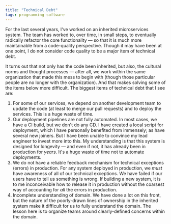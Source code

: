 ```yaml
---
title: "Technical Debt"
tags: programming software
---
```


For the last several years, I've worked on an inherited microservices system. The team has worked to, over time, in small steps, to eventually radically refactor the core functionality — so that it is much more maintainable from a code-quality perspective. Though it may have been at one point, I do not consider code quality to be a major item of technical debt.

It turns out that not only has the code been inherited, but also, the cultural norms and thought processes — after all, we work within the same organization that made this mess to begin with (though those particular people are no longer with the organization). And that makes solving some of the items below more difficult. The biggest items of technical debt that I see are:

1. For some of our services, we depend on another development team to update the code (at least to merge our pull requests) and to deploy the services. This is a huge waste of time.
2. Our deployment pipelines are not fully automated. In most cases, we have a CI build, but we don't do any CD. I have created a local script for deployment, which I have personally benefited from immensely; as have several new joiners. But I have been unable to convince my lead engineer to invest more into this. My understanding is that this system is designed for longevity — and even if not, it has already been in production for _years_. It's a huge waste of time not to automate deployments.
3. We do not have a reliable feedback mechanism for technical exceptions (errors) in production. For any system deployed in production, we _must_ have awareness of all of our technical exceptions. We have failed if our users have to tell us something is wrong. If building a new system, it is to me inconceivable how to release it in production without the coarsest way of accounting for _all_ the errors in production.
4. Incomplete understanding of domain. We have done a lot on this front, but the nature of the poorly-drawn lines of ownership in the inherited system make it difficult for us to fully understand the domain. The lesson here is to organize teams around clearly-defined concerns within the domain.

